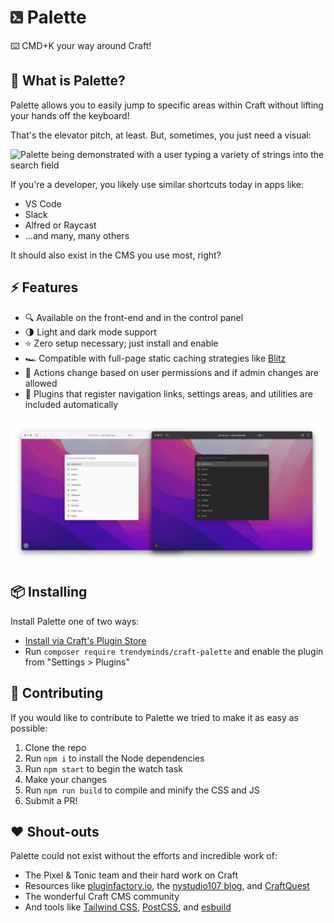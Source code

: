 # <img src="src/icon.svg" height="20" width="20"> Palette
⌨️ CMD+K your way around Craft!

## 🤔 What is Palette?
Palette allows you to easily jump to specific areas within Craft without lifting your hands off the keyboard!

That's the elevator pitch, at least. But, sometimes, you just need a visual:

<img src="docs/tour.gif" alt="Palette being demonstrated with a user typing a variety of strings into the search field">

If you're a developer, you likely use similar shortcuts today in apps like:

- VS Code
- Slack
- Alfred or Raycast
- ...and many, many others

It should also exist in the CMS you use most, right?

## ⚡️ Features
- 🔍 Available on the front-end and in the control panel
- 🌗 Light and dark mode support
- ⭐️ Zero setup necessary; just install and enable
- 🏎 Compatible with full-page static caching strategies like [Blitz](https://putyourlightson.com/plugins/blitz)
- 🔐 Actions change based on user permissions and if admin changes are allowed
- 🔌 Plugins that register navigation links, settings areas, and utilities are included automatically

<img src="docs/light-and-dark.png" alt="The light and dark themes of Palette shown side by side with the default list of results">

## 📦 Installing

Install Palette one of two ways:

- [Install via Craft's Plugin Store](https://plugins.craftcms.com/palette)
- Run `composer require trendyminds/craft-palette` and enable the plugin from "Settings > Plugins"

## 🤝 Contributing

If you would like to contribute to Palette we tried to make it as easy as possible:

1. Clone the repo
2. Run `npm i` to install the Node dependencies
3. Run `npm start` to begin the watch task
4. Make your changes
5. Run `npm run build` to compile and minify the CSS and JS
6. Submit a PR!

## ❤️ Shout-outs

Palette could not exist without the efforts and incredible work of:

- The Pixel & Tonic team and their hard work on Craft
- Resources like [pluginfactory.io](https://pluginfactory.io/), the [nystudio107 blog](https://nystudio107.com/blog), and [CraftQuest](https://craftquest.io/)
- The wonderful Craft CMS community
- And tools like [Tailwind CSS](https://tailwindcss.com/), [PostCSS](https://postcss.org/), and [esbuild](https://esbuild.github.io/)
